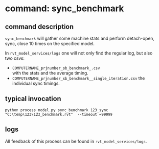 # command: sync_benchmark

## command description
`sync_benchmark` will gather some machine stats and perform 
detach-open, sync, close 10 times on the specified model.

In `rvt_model_services/logs` one will not only find the regular log, 
but also two csvs:
* `COMPUTERNAME_prjnumber_sb_benchmark_.csv` <br>
    with the stats and the average timing.
* `COMPUTERNAME_prjnumber_sb_benchmark__single_iteration.csv`
    the individual sync timings.

## typical invocation
`python process_model.py sync_benchmark 123_sync "C:\temp\123\123_benchmark.rvt"  --timeout
=99999`

## logs
All feedback of this process can be found in `rvt_model_services/logs`.
